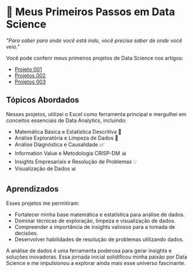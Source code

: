 # 🚀 Meus Primeiros Passos em Data Science

*"Para saber para onde você está indo, você precisa saber de onde você veio."*

Você pode conferir meus primeiros projetos de Data Science nos artigos:

- [Projeto 001](https://medium.com/@raul-data-scientist/an%C3%A1lise-de-carteira-top-10-a%C3%A7%C3%B5es-16fc25c54b3e) 
- [Projetos 002](https://medium.com/@raul-data-scientist/churn-em-app-de-delivery-sql-preditiva-ai-4519b014fd9e)
- [Projetos 003](https://medium.com/@raul-data-scientist/otimiza%C3%A7%C3%A3o-de-custos-de-plano-de-sa%C3%BAde-regress%C3%A3o-linear-d68170b1d58e) 

## Tópicos Abordados
Nesses projetos, utilizei o Excel como ferramenta principal e mergulhei em conceitos essenciais de Data Analytics, incluindo:

- Matemática Básica e Estatística Descritiva 🧮
- Análise Exploratória e Limpeza de Dados 🧹
- Análise Diagnóstica e Causalidade 📈
- Information Value e Metodologia CRISP-DM 📊
- Insights Empresariais e Resolução de Problemas 💡
- Visualização de Dados 📊

## Aprendizados
Esses projetos me permitiram:
- Fortalecer minha base matemática e estatística para análise de dados.
- Dominar técnicas de exploração, limpeza e visualização de dados.
- Compreender a importância de insights valiosos para a tomada de decisões.
- Desenvolver habilidades de resolução de problemas utilizando dados.

A análise de dados é uma ferramenta poderosa para gerar insights e soluções inovadoras. Essa jornada inicial solidificou minha paixão por Data Science e me impulsionou a explorar ainda mais esse universo fascinante.
